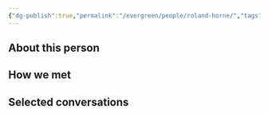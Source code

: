 ```yaml
---
{"dg-publish":true,"permalink":"/evergreen/people/roland-horne/","tags":["people"]}
---
```


## About this person


## How we met


## Selected conversations
